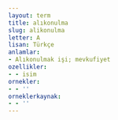 ```yaml
---
layout: term
title: alıkonulma
slug: alikonulma
letter: A
lisan: Türkçe
anlamlar:
- Alıkonulmak işi; mevkufiyet
ozellikler:
- - isim
ornekler:
- - ''
orneklerkaynak:
- - ''
---
```

